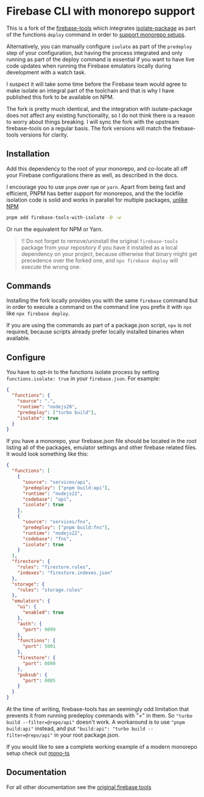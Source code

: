 # Firebase CLI with monorepo support

This is a fork of the [firebase-tools](https://github.com/firebase/firebase-tools) which integrates [isolate-package](https://github.com/0x80/isolate-package/) as part of the functions `deploy` command in order to [support monorepo setups](https://thijs-koerselman.medium.com/deploy-to-firebase-without-the-hacks-e685de39025e).

Alternatively, you can manually configure `isolate` as part of the `predeploy` step of your configuration, but having the process integrated and only running as part of the deploy command is essential if you want to have live code updates when running the Firebase emulators locally during development with a watch task.

I suspect it will take some time before the Firebase team would agree to make isolate an integral part of the toolchain and that is why I have published this fork to be available on NPM.

The fork is pretty much identical, and the integration with isolate-package does
not affect any existing functionality, so I do not think there is a reason to worry
about things breaking. I will sync the fork with the upstream firebase-tools on
a regular basis. The fork versions will match the firebase-tools versions for
clarity.

## Installation

Add this dependency to the root of your monorepo, and co-locate all off your Firebase configurations there as well, as described in the docs.

I encourage you to use `pnpm` over `npm` or `yarn`. Apart from being fast and
efficient, PNPM has better support for monorepos, and the the lockfile isolation
code is solid and works in parallel for multiple packages, [unlike NPM](https://github.com/0x80/isolate-package/README.md#npm)

```bash
pnpm add firebase-tools-with-isolate -D -w
```

Or run the equivalent for NPM or Yarn.

> !! Do not forget to remove/uninstall the original `firebase-tools` package from your repository if you have it installed as a local dependency on your project, because otherwise that binary might get precedence over the forked one, and `npx firebase deploy` will execute the wrong one.

## Commands

Installing the fork locally provides you with the same `firebase` command but in order to execute a command on the command line you prefix it with `npx` like `npx firebase deploy`.

If you are using the commands as part of a package.json script, `npx` is not required, because scripts already prefer locally installed binaries when available.

## Configure

You have to opt-in to the functions isolate process by setting `functions.isolate: true` in your `firebase.json`. For example:

```json
{
  "functions": {
    "source": ".",
    "runtime": "nodejs20",
    "predeploy": ["turbo build"],
    "isolate": true
  }
}
```

If you have a monorepo, your firebase.json file should be located in the root listing all of the packages, emulator settings and other firebase related files. It would look something like this:

```json
{
  "functions": [
    {
      "source": "services/api",
      "predeploy": ["pnpm build:api"],
      "runtime": "nodejs22",
      "codebase": "api",
      "isolate": true
    },
    {
      "source": "services/fns",
      "predeploy": ["pnpm build:fns"],
      "runtime": "nodejs22",
      "codebase": "fns",
      "isolate": true
    }
  ],
  "firestore": {
    "rules": "firestore.rules",
    "indexes": "firestore.indexes.json"
  },
  "storage": {
    "rules": "storage.rules"
  },
  "emulators": {
    "ui": {
      "enabled": true
    },
    "auth": {
      "port": 9099
    },
    "functions": {
      "port": 5001
    },
    "firestore": {
      "port": 8080
    },
    "pubsub": {
      "port": 8085
    }
  }
}
```

At the time of writing, firebase-tools has an seemingly odd limitation that prevents it from running predeploy commands with "=" in them. So `"turbo build --filter=@repo/api"` doesn't work. A workaround is to use `"pnpm build:api"` instead, and put `"build:api": "turbo build --filter=@repo/api"` in your root package.json.

If you would like to see a complete working example of a modern monorepo setup check out [mono-ts](https://github.com/0x80/mono-ts)

## Documentation

For all other documentation see the [original firebase tools](https://github.com/firebase/firebase-tools)
